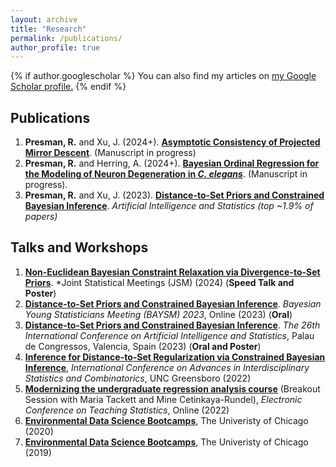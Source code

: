 ```yaml
---
layout: archive
title: "Research"
permalink: /publications/
author_profile: true
---
```


{% if author.googlescholar %}
  You can also find my articles on <u><a href="{{author.googlescholar}}">my Google Scholar profile</a>.</u>
{% endif %}

## Publications

1. **Presman, R.** and Xu, J. (2024+). [**Asymptotic Consistency of Projected Mirror Descent**](). (Manuscript in progress)
2. **Presman, R.** and Herring, A. (2024+). [**Bayesian Ordinal Regression for the Modeling of Neuron Degeneration in *C. elegans***](). (Manuscript in progress).
3. **Presman, R.** and Xu, J. (2023). [**Distance-to-Set Priors and Constrained Bayesian Inference**](https://proceedings.mlr.press/v206/presman23a/presman23a.pdf). *Artificial Intelligence and Statistics (top ~1.9% of papers)*

## Talks and Workshops

1. [**Non-Euclidean Bayesian Constraint Relaxation via Divergence-to-Set Priors**](https://ww2.amstat.org/meetings/jsm/2024/index.cfm). *Joint Statistical Meetings (JSM) (2024) (**Speed Talk and Poster**)
2. [**Distance-to-Set Priors and Constrained Bayesian Inference**](https://events.stat.uconn.edu/BAYSM2023/). *Bayesian Young Statisticians Meeting (BAYSM) 2023*, Online (2023) (**Oral**)
3. [**Distance-to-Set Priors and Constrained Bayesian Inference**](http://aistats.org/aistats2023/accepted.html). *The 26th International Conference on Artificial Intelligence and Statistics*, Palau de Congressos, Valencia, Spain (2023) (**Oral and Poster**)
4. [**Inference for Distance-to-Set Regularization via Constrained Bayesian Inference**](https://drive.google.com/file/d/1IF2rZ2tGoofa6syRLWdHaQC5iLOLnLqt/view), *International Conference on Advances in Interdisciplinary Statistics and Combinatorics*, UNC Greensboro (2022)
5. [**Modernizing the undergraduate regression analysis course**](https://causeweb.org/cause/ecots/ecots22/program/breakout/6) (Breakout Session with Maria Tackett and Mine Cetinkaya-Rundel), *Electronic Conference on Teaching Statistics*, Online (2022)
6. [**Environmental Data Science Bootcamps**](https://bpb-us-w2.wpmucdn.com/voices.uchicago.edu/dist/6/1366/files/2017/01/Sep-2020-Data-Science-Bootcamps.pdf), The Univeristy of Chicago (2020)
7. [**Environmental Data Science Bootcamps**](https://cpb-us-w2.wpmucdn.com/voices.uchicago.edu/dist/6/1366/files/2019/08/Flier_Sept2019_NRT_Environmental_Data_Science_Bootcamps.pdf), The Univeristy of Chicago (2019)
